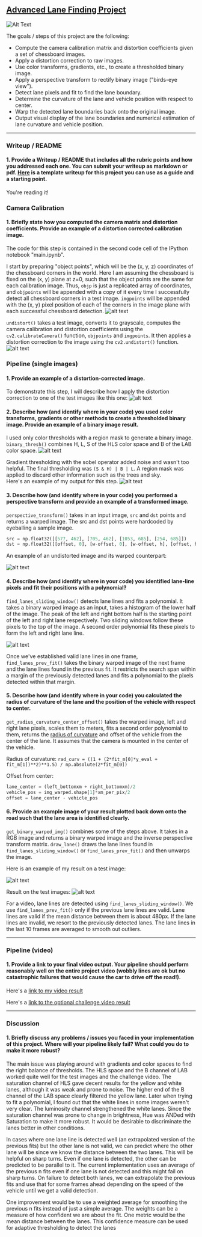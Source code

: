 ## [Advanced Lane Finding Project](https://github.com/udacity/CarND-Advanced-Lane-Lines)

![Alt Text](./project_video_result.gif)

The goals / steps of this project are the following:

* Compute the camera calibration matrix and distortion coefficients given a set of chessboard images.
* Apply a distortion correction to raw images.
* Use color transforms, gradients, etc., to create a thresholded binary image.
* Apply a perspective transform to rectify binary image ("birds-eye view").
* Detect lane pixels and fit to find the lane boundary.
* Determine the curvature of the lane and vehicle position with respect to center.
* Warp the detected lane boundaries back onto the original image.
* Output visual display of the lane boundaries and numerical estimation of lane curvature and vehicle position.

[//]: # (Image References)

[image1]: ./output_images/chessboard_corners.png "chessboard corners"
[image2]: ./output_images/undistorted_chessboard.png "undistorted chessboard"
[image3]: ./output_images/undistorted_test1.png "undistorted test1"
[image4]: ./output_images/color_thresholding.jpg "color spaces"
[image5]: ./output_images/binary_thresholding.jpg "binary thresholding"
[image6]: ./output_images/warped.jpg "warped"
[image7]: ./output_images/sliding_window.jpg "sliding window"
[image8]: ./output_images/result_test1.jpg "result"
[image9]: ./output_images/result_testimgs.jpg "results"


---

### Writeup / README

#### 1. Provide a Writeup / README that includes all the rubric points and how you addressed each one.  You can submit your writeup as markdown or pdf.  [Here](https://github.com/udacity/CarND-Advanced-Lane-Lines/blob/master/writeup_template.md) is a template writeup for this project you can use as a guide and a starting point.  

You're reading it!

### Camera Calibration

#### 1. Briefly state how you computed the camera matrix and distortion coefficients. Provide an example of a distortion corrected calibration image.

The code for this step is contained in the second code cell of the IPython notebook "main.ipynb". 

I start by preparing "object points", which will be the (x, y, z) coordinates of the chessboard corners in the world. Here I am assuming the chessboard is fixed on the (x, y) plane at z=0, such that the object points are the same for each calibration image.  Thus, `objp` is just a replicated array of coordinates, and `objpoints` will be appended with a copy of it every time I successfully detect all chessboard corners in a test image. `imgpoints` will be appended with the (x, y) pixel position of each of the corners in the image plane with each successful chessboard detection.
![alt text][image1]

`undistort()` takes a test image, converts it to grayscale, computes the camera calibration and distortion coefficients using the `cv2.calibrateCamera()` function, `objpoints` and `imgpoints`.  It then applies a distortion correction to the image using the `cv2.undistort()` function.
![alt text][image2]

### Pipeline (single images)

#### 1. Provide an example of a distortion-corrected image.

To demonstrate this step, I will describe how I apply the distortion correction to one of the test images like this one:
![alt text][image3]

#### 2. Describe how (and identify where in your code) you used color transforms, gradients or other methods to create a thresholded binary image.  Provide an example of a binary image result.

I used only color thresholds with a region mask to generate a binary image. `binary_thresh()` combines H, L, S of the HLS color space and B of the LAB color space.
![alt text][image4]

Gradient thresholding with the sobel operator added noise and wasn't too helpful. The final thresholding was `(S & H) | B | L`. A region mask was applied to discard other information such as the trees and sky.  
Here's an example of my output for this step.
![alt text][image5]

#### 3. Describe how (and identify where in your code) you performed a perspective transform and provide an example of a transformed image.

`perspective_transform()` takes in an input image, `src` and `dst` points and returns a warped image. The src and dst points were hardcoded by eyeballing a sample image.

```python
src = np.float32([[577, 462], [705, 462], [1053, 685], [254, 685]])
dst = np.float32([[offset, 0], [w-offset, 0], [w-offset, h], [offset, h]])
```

An example of an undistorted image and its warped counterpart:

![alt text][image6]

#### 4. Describe how (and identify where in your code) you identified lane-line pixels and fit their positions with a polynomial?

`find_lanes_sliding_window()` detects lane lines and fits a polynomial. It takes a binary warped image as an input, takes a histogram of the lower half of the image. The peak of the left and right bottom half is the starting point of the left and right lane respectively. Two sliding windows follow these pixels to the top of the image. A second order polynomial fits these pixels to form the left and right lane line. 

![alt text][image7]

Once we've established valid lane lines in one frame, `find_lanes_prev_fit()` takes the binary warped image of the next frame and the lane lines found in the previous fit. It restricts the search span within a margin of the previously detected lanes and fits a polynomial to the pixels detected within that margin. 

#### 5. Describe how (and identify where in your code) you calculated the radius of curvature of the lane and the position of the vehicle with respect to center.

`get_radius_curvature_center_offset()` takes the warped image, left and right lane pixels, scales them to meters, fits a second order polynomial to them, returns the [radius of curvature](http://www.intmath.com/applications-differentiation/8-radius-curvature.php) and offset of the vehicle from the center of the lane. It assumes that the camera is mounted in the center of the vehicle. 

Radius of curvature:
`rad_curv = ((1 + (2*fit_m[0]*y_eval + fit_m[1])**2)**1.5) / np.absolute(2*fit_m[0])`

Offset from center:
```python
lane_center = (left_bottomxm + right_bottomxm)/2
vehicle_pos = img_warped.shape[1]*xm_per_pix/2
offset = lane_center - vehicle_pos 
```

#### 6. Provide an example image of your result plotted back down onto the road such that the lane area is identified clearly.

`get_binary_warped_img()` combines some of the steps above. It takes in a RGB image and returns a binary warped image and the inverse perspective transform matrix. 
`draw_lane()` draws the lane lines found in `find_lanes_sliding_window()` or `find_lanes_prev_fit()` and then unwarps the image.

Here is an example of my result on a test image:

![alt text][image8]

Result on the test images:
![alt text][image9]

For a video, lane lines are detected using `find_lanes_sliding_window()`. We use `find_lanes_prev_fit()` only if the previous lane lines are valid. Lane lines are valid if the mean distance between them is about 480px. If the lane lines are invalid, we resort to the previously detected lanes. The lane lines in the last 10 frames are averaged to smooth out outliers. 

---

### Pipeline (video)

#### 1. Provide a link to your final video output.  Your pipeline should perform reasonably well on the entire project video (wobbly lines are ok but no catastrophic failures that would cause the car to drive off the road!).

Here's a [link to my video result](./project_video_result.mp4)

Here's a [link to the optional challenge video result](./challenge_video_result.mp4)

---

### Discussion

#### 1. Briefly discuss any problems / issues you faced in your implementation of this project.  Where will your pipeline likely fail?  What could you do to make it more robust?

The main issue was playing around with gradients and color spaces to find the right balance of thresholds. The HLS space and the B channel of LAB worked quite well for the test images and the challenge video. The saturation channel of HLS gave decent results for the yellow and white lanes, although it was weak and prone to noise. The higher end of the B channel of the LAB space clearly filtered the yellow lane. Later when trying to fit a polynomial, I found out that the white lines in some images weren't very clear. The luminosity channel strengthened the white lanes. Since the saturation channel was prone to change in brightness, Hue was ANDed with Saturation to make it more robust. It would be desirable to discriminate the lanes better in other conditions.

In cases where one lane line is detected well (an extrapolated version of the previous fits) but the other lane is not valid, we can predict where the other lane will be since we know the distance between the two lanes. This will be helpful on sharp turns. Even if one lane is detected, the other can be predicted to be parallel to it. The current implementation uses an average of the previous n fits even if one lane is not detected and this might fail on sharp turns. 
On failure to detect both lanes, we can extrapolate the previous fits and use that for some frames ahead depending on the speed of the vehicle until we get a valid detection.

One improvement would be to use a weighted average for smoothing the previous n fits instead of just a simple average. The weights can be a measure of how confident we are about the fit. One metric would be the mean distance between the lanes. This confidence measure can be used for adaptive thresholding to detect the lanes

